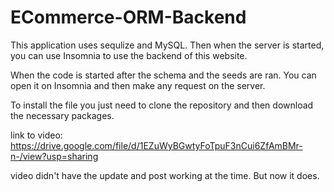 # ECommerce-ORM-Backend

This application uses sequlize and MySQL. Then when the server is started, you can use Insomnia to use the backend of this website.

When the code is started after the schema and the seeds are ran. You can open it on Insomnia and then make any request on the server.

To install the file you just need to clone the repository and then download the necessary packages.


link to video: https://drive.google.com/file/d/1EZuWyBGwtyFoTpuF3nCui6ZfAmBMr-n-/view?usp=sharing

video didn't have the update and post working at the time. But now it does.
